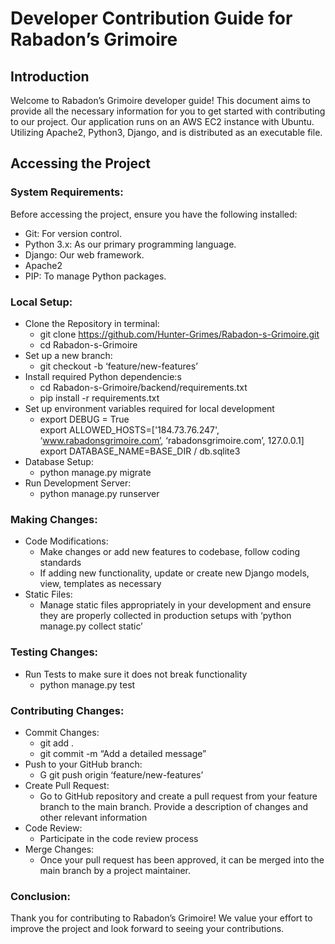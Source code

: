 # Developer Contribution Guide for Rabadon’s Grimoire

## Introduction
	
Welcome to Rabadon’s Grimoire developer guide! This document aims to provide all the necessary information for you to get started with contributing to our project. Our application runs on an AWS EC2 instance with Ubuntu. Utilizing Apache2, Python3, Django, and is distributed as an executable file.

## Accessing the Project

### System Requirements:
Before accessing the project, ensure you have the following installed:
-	Git: For version control.
-	Python 3.x: As our primary programming language.
-	Django: Our web framework.
-	Apache2
-	PIP: To manage Python packages.

### Local Setup:
-	Clone the Repository in terminal:
    -	git clone https://github.com/Hunter-Grimes/Rabadon-s-Grimoire.git
    -	cd Rabadon-s-Grimoire
-	Set up a new branch:
    -	git checkout -b ‘feature/new-features’
-	Install required Python dependencie:s
    -	cd Rabadon-s-Grimoire/backend/requirements.txt
    -	pip install -r requirements.txt
-	Set up environment variables required for local development
    -	export DEBUG = True  
export ALLOWED_HOSTS=['184.73.76.247', ‘www.rabadonsgrimoire.com’, ‘rabadonsgrimoire.com’, 127.0.0.1]
export DATABASE_NAME=BASE_DIR / db.sqlite3
-	Database Setup:
    -	python manage.py migrate
-	Run Development Server:
    -	python manage.py runserver



### Making Changes:
-	Code Modifications:
    -	Make changes or add new features to codebase, follow coding standards
    -	If adding new functionality, update or create new Django models, view, templates as necessary
-	Static Files:
    -	Manage static files appropriately in your development and ensure they are properly collected in production setups with					 ‘python manage.py collect static’

### Testing Changes:
-	Run Tests to make sure it does not break functionality
    -	python manage.py test

### Contributing Changes:
-	Commit Changes:
    -	git add . 
    -	git commit -m “Add a detailed message”
-	Push to your GitHub branch:
    -	G git push origin ‘feature/new-features’
-	Create Pull Request:
    -	Go to GitHub repository and create a pull request from your feature branch to the main branch. Provide a description of changes and other relevant information
-	Code Review:
    -	Participate in the code review process
-	Merge Changes:
    -	Once your pull request has been approved, it can be merged into the main branch by a project maintainer.

### Conclusion:
Thank you for contributing to Rabadon’s Grimoire! We value your effort to improve the project and look forward to seeing your contributions.

